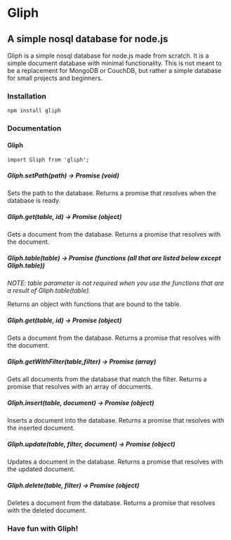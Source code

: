 # Gliph
## A simple nosql database for node.js

Gliph is a simple nosql database for node.js made from scratch. 
It is a simple document database with minimal functionality. 
This is not meant to be a replacement for MongoDB or CouchDB, but rather a simple database for small projects and beginners.

### Installation

    npm install gliph

### Documentation

#### Gliph

    import Gliph from 'gliph';

##### Gliph.setPath(path) -> Promise (void)

Sets the path to the database. Returns a promise that resolves when the database is ready.

##### Gliph.get(table, id) -> Promise (object)

Gets a document from the database. Returns a promise that resolves with the document.

##### Gliph.table(table) -> Promise  (functions (all that are listed below except Gliph.table))

_NOTE: table parameter is not required when you use the functions that are a result of Gliph.table(table)._

Returns an object with functions that are bound to the table.

##### Gliph.get(table, id) -> Promise (object)

Gets a document from the database. Returns a promise that resolves with the document.

##### Gliph.getWithFilter(table,filter) -> Promise (array)

Gets all documents from the database that match the filter. Returns a promise that resolves with an array of documents.

##### Gliph.insert(table, document) -> Promise (object)

Inserts a document into the database. Returns a promise that resolves with the inserted document.

##### Gliph.update(table, filter, document) -> Promise (object)

Updates a document in the database. Returns a promise that resolves with the updated document.

##### Gliph.delete(table, filter) -> Promise (object)

Deletes a document from the database. Returns a promise that resolves with the deleted document.

### Have fun with Gliph!